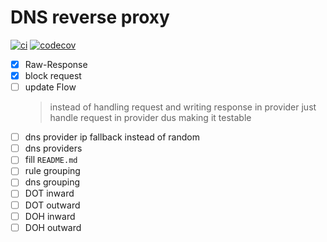 # DNS reverse proxy

[![ci](https://github.com/FMotalleb/mockery/actions/workflows/ci.yml/badge.svg)](https://github.com/FMotalleb/mockery/actions/workflows/ci.yml)
[![codecov](https://codecov.io/gh/FMotalleb/mockery/branch/main/graph/badge.svg?token=MPZZYK0LUJ)](https://codecov.io/gh/FMotalleb/mockery)

* [X] Raw-Response
* [X] block request
* [ ] update Flow
    > instead of handling request and writing response in provider
    > just handle request in provider dus making it testable
* [ ] dns provider ip fallback instead of random
* [ ] dns providers
* [ ] fill `README.md`
* [ ] rule grouping
* [ ] dns grouping
* [ ] DOT inward
* [ ] DOT outward
* [ ] DOH inward
* [ ] DOH outward
